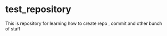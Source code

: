 # test_repository
This is repository for learning how to create repo , commit and  other bunch of staff
